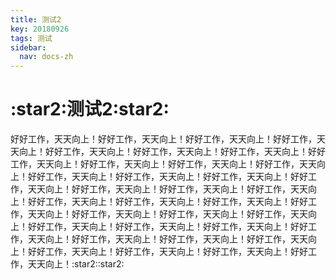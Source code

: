 ```yaml
---
title: 测试2
key: 20180926
tags: 测试
sidebar:
  nav: docs-zh
---
```

<h1>:star2:测试2:star2:</h1>
好好工作，天天向上！好好工作，天天向上！好好工作，天天向上！好好工作，天天向上！好好工作，天天向上！好好工作，天天向上！好好工作，天天向上！好好工作，天天向上！好好工作，天天向上！好好工作，天天向上！好好工作，天天向上！好好工作，天天向上！好好工作，天天向上！好好工作，天天向上！好好工作，天天向上！好好工作，天天向上！好好工作，天天向上！好好工作，天天向上！好好工作，天天向上！好好工作，天天向上！好好工作，天天向上！好好工作，天天向上！好好工作，天天向上！好好工作，天天向上！好好工作，天天向上！好好工作，天天向上！好好工作，天天向上！好好工作，天天向上！好好工作，天天向上！好好工作，天天向上！好好工作，天天向上！好好工作，天天向上！好好工作，天天向上！好好工作，天天向上！好好工作，天天向上！好好工作，天天向上！:star2::star2:


